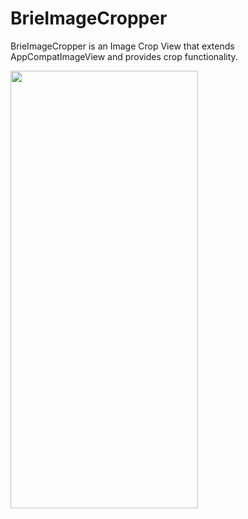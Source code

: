 # BrieImageCropper
BrieImageCropper is an Image Crop View that extends AppCompatImageView and provides crop functionality.

<img src="https://github.com/chkpizza/BrieImageCropper/assets/48915641/23802050-1d03-4407-a465-3ece8a4c9492" width="300" height="700">

